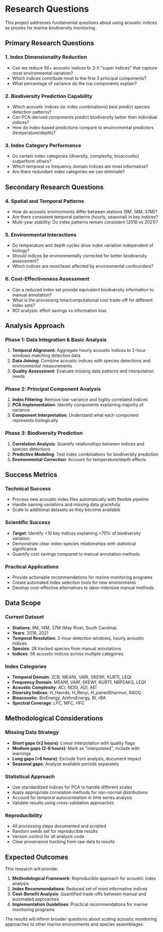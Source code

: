 # Research Questions

This project addresses fundamental questions about using acoustic indices as proxies for marine biodiversity monitoring.

## Primary Research Questions

### 1. Index Dimensionality Reduction
- Can we reduce 56+ acoustic indices to 3-5 "super indices" that capture most environmental variation?
- Which indices contribute most to the first 3 principal components?
- What percentage of variance do the top components explain?

### 2. Biodiversity Prediction Capability
- Which acoustic indices (or index combinations) best predict species detection patterns?
- Can PCA-derived components predict biodiversity better than individual indices?
- How do index-based predictions compare to environmental predictors (temperature/depth)?

### 3. Index Category Performance
- Do certain index categories (diversity, complexity, bioacoustic) outperform others?
- Which temporal vs frequency domain indices are most informative?
- Are there redundant index categories we can eliminate?

## Secondary Research Questions

### 4. Spatial and Temporal Patterns
- How do acoustic environments differ between stations (9M, 14M, 37M)?
- Are there consistent temporal patterns (hourly, seasonal) in key indices?
- Multi-year stability: Do index patterns remain consistent (2018 vs 2021)?

### 5. Environmental Interactions
- Do temperature and depth cycles drive index variation independent of biology?
- Should indices be environmentally corrected for better biodiversity assessment?
- Which indices are most/least affected by environmental confounders?

### 6. Cost-Effectiveness Assessment
- Can a reduced index set provide equivalent biodiversity information to manual annotation?
- What is the processing time/computational cost trade-off for different index sets?
- ROI analysis: effort savings vs information loss

## Analysis Approach

### Phase 1: Data Integration & Basic Analysis
1. **Temporal Alignment**: Aggregate hourly acoustic indices to 2-hour windows matching detection data
2. **Data Joining**: Combine acoustic indices with species detections and environmental measurements
3. **Quality Assessment**: Evaluate missing data patterns and interpolation needs

### Phase 2: Principal Component Analysis
1. **Index Filtering**: Remove low-variance and highly correlated indices
2. **PCA Implementation**: Identify components explaining majority of variance
3. **Component Interpretation**: Understand what each component represents biologically

### Phase 3: Biodiversity Prediction
1. **Correlation Analysis**: Quantify relationships between indices and species detections
2. **Predictive Modeling**: Test index combinations for biodiversity prediction
3. **Environmental Correction**: Account for temperature/depth effects

## Success Metrics

### Technical Success
- Process new acoustic index files automatically with flexible pipeline
- Handle naming variations and missing data gracefully
- Scale to additional datasets as they become available

### Scientific Success
- **Target**: Identify <10 key indices explaining >70% of biodiversity variation
- Demonstrate clear index-species relationships with statistical significance
- Quantify cost savings compared to manual annotation methods

### Practical Applications
- Provide actionable recommendations for marine monitoring programs
- Create automated index selection tools for new environments
- Develop cost-effective alternatives to labor-intensive manual methods

## Data Scope

### Current Dataset
- **Stations**: 9M, 14M, 37M (May River, South Carolina)
- **Years**: 2018, 2021
- **Temporal Resolution**: 2-hour detection windows, hourly acoustic indices
- **Species**: 28 tracked species from manual annotations
- **Indices**: 56 acoustic indices across multiple categories

### Index Categories
- **Temporal Domain**: ZCR, MEANt, VARt, SKEWt, KURTt, LEQt
- **Frequency Domain**: MEANf, VARf, SKEWf, KURTf, NBPEAKS, LEQf
- **Acoustic Complexity**: ACI, NDSI, ADI, AEI
- **Diversity Indices**: H_Havrda, H_Renyi, H_pairedShannon, RAOQ
- **Bioacoustic**: BioEnergy, AnthroEnergy, BI, rBA
- **Spectral Coverage**: LFC, MFC, HFC

## Methodological Considerations

### Missing Data Strategy
- **Short gaps (≤2 hours)**: Linear interpolation with quality flags
- **Medium gaps (2-6 hours)**: Mark as "interpolated", include with warnings  
- **Long gaps (>6 hours)**: Exclude from analysis, document impact
- **Seasonal gaps**: Analyze available periods separately

### Statistical Approach
- Use standardized indices for PCA to handle different scales
- Apply appropriate correlation methods for non-normal distributions
- Account for temporal autocorrelation in time series analysis
- Validate results using cross-validation approaches

### Reproducibility
- All processing steps documented and scripted
- Random seeds set for reproducible results
- Version control for all analysis code
- Clear provenance tracking from raw data to results

## Expected Outcomes

This research will provide:

1. **Methodological Framework**: Reproducible approach for acoustic index analysis
2. **Index Recommendations**: Reduced set of most informative indices  
3. **Cost-Benefit Analysis**: Quantified trade-offs between manual and automated approaches
4. **Implementation Guidelines**: Practical recommendations for marine monitoring programs

The results will inform broader questions about scaling acoustic monitoring approaches to other marine environments and species assemblages.